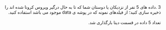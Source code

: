 <div dir="rtl">
3 .داده های 5 نفر از نزدیکان یا دوستان شما که تا به حال درگیر ویروس کرونا شده اند را ذخیره سازی کنید؛ از
فیلدهای نمونه که در پوشه ی data موجود می باشد استفاده کنید.
<br/>
<br/>
تعداد 5 داده در قسمت دیتا بارگذاری شد.
</div>
